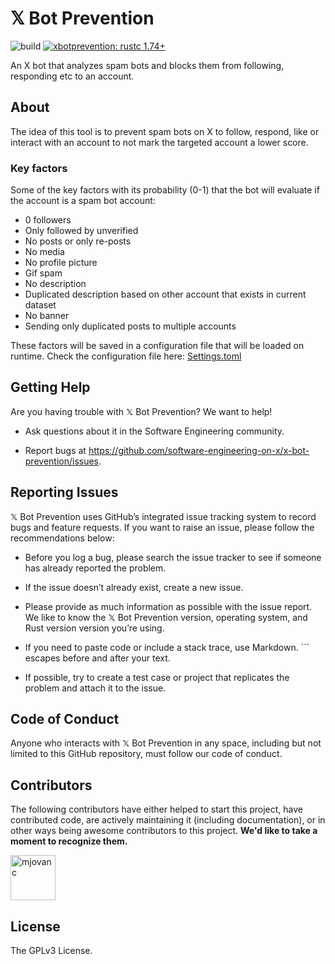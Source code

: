 # 𝕏 Bot Prevention <!-- omit in toc -->

![build](https://img.shields.io/github/actions/workflow/status/software-engineering-on-x/x-bot-prevention/ci.yml?branch=master)
[![xbotprevention: rustc 1.74+](https://img.shields.io/badge/xbotprevention-rustc_1.74+-lightgray.svg)](https://blog.rust-lang.org/2023/11/16/Rust-1.74.0.html)

An X bot that analyzes spam bots and blocks them from following, responding etc to an account.

## About

The idea of this tool is to prevent spam bots on X to follow, respond, like or interact with an account to not mark the targeted
account a lower score.

### Key factors 

Some of the key factors with its probability (0-1) that the bot will evaluate if the account is a spam bot account:

- 0 followers
- Only followed by unverified
- No posts or only re-posts
- No media
- No profile picture
- Gif spam
- No description
- Duplicated description based on other account that exists in current dataset
- No banner
- Sending only duplicated posts to multiple accounts

These factors will be saved in a configuration file that will be loaded on runtime. Check the configuration file here: [Settings.toml](backend/Settings.toml)


## Getting Help

Are you having trouble with 𝕏 Bot Prevention? We want to help!

- Ask questions about it in the Software Engineering community.

- Report bugs at https://github.com/software-engineering-on-x/x-bot-prevention/issues.

## Reporting Issues

𝕏 Bot Prevention uses GitHub’s integrated issue tracking system to record bugs and feature requests. If you want to raise an issue, please follow the recommendations below:

- Before you log a bug, please search the issue tracker to see if someone has already reported the problem.

- If the issue doesn’t already exist, create a new issue.

- Please provide as much information as possible with the issue report. We like to know the 𝕏 Bot Prevention version, operating system, and Rust version version you’re using.

- If you need to paste code or include a stack trace, use Markdown. ``` escapes before and after your text.

- If possible, try to create a test case or project that replicates the problem and attach it to the issue.

## Code of Conduct

Anyone who interacts with 𝕏 Bot Prevention in any space, including but not limited to this GitHub repository, must follow our code of conduct.

## Contributors

The following contributors have either helped to start this project, have contributed
code, are actively maintaining it (including documentation), or in other ways
being awesome contributors to this project. **We'd like to take a moment to recognize them.**

[<img src="https://github.com/mjovanc.png?size=72" alt="mjovanc" width="72">](https://github.com/mjovanc)

## License

The GPLv3 License.

